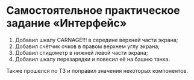 # Самостоятельное практическое задание «Интерфейс»
1. Добавил шкалу CARNAGE!!! в середине верхней части экрана;
2. Добавил счётчик очков в правом верхнем углу экрана;
3. Добавил спидометр в нижней левой части экрана;
4. Добавил шкалу перезарядки и повесил её на башню танка.

Также прошелся по ТЗ и поправил значения некоторых компонентов.